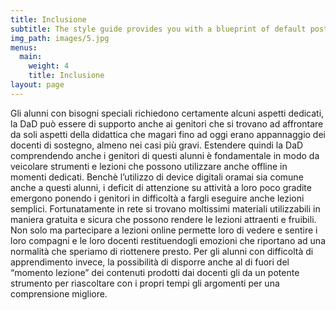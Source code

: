 ```yaml
---
title: Inclusione
subtitle: The style guide provides you with a blueprint of default post and page styles.
img_path: images/5.jpg
menus:
  main:
    weight: 4
    title: Inclusione
layout: page
---
```


Gli alunni con bisogni speciali richiedono certamente alcuni aspetti dedicati, la DaD può essere di supporto anche ai genitori che si trovano ad affrontare da soli aspetti della didattica che magari fino ad oggi erano appannaggio dei docenti di sostegno, almeno nei casi più gravi.
Estendere quindi la DaD comprendendo anche i genitori di questi alunni è fondamentale in modo da veicolare strumenti e lezioni che possono utilizzare anche offline in momenti dedicati. 
Benchè l’utilizzo di device digitali oramai sia comune anche a questi alunni, i deficit di attenzione su attività a loro poco gradite emergono ponendo i genitori in difficoltà a fargli eseguire anche lezioni semplici. Fortunatamente in rete si trovano moltissimi materiali utilizzabili in maniera gratuita e sicura che possono rendere le lezioni attraenti e fruibili.
Non solo ma partecipare a lezioni online permette loro di vedere e sentire i loro compagni e le loro docenti restituendogli emozioni che riportano ad una normalità che speriamo di riottenere presto.
Per gli alunni con difficoltà di apprendimento invece, la possibilità di disporre anche al di fuori del “momento lezione” dei contenuti prodotti dai docenti gli da un potente strumento per riascoltare con i propri tempi gli argomenti per una comprensione migliore.
